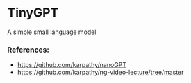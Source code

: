 # TinyGPT
A simple small language model


### References:
* https://github.com/karpathy/nanoGPT
* https://github.com/karpathy/ng-video-lecture/tree/master
